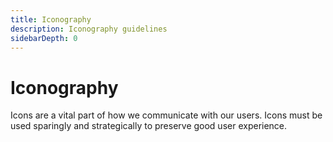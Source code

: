 ```yaml
---
title: Iconography
description: Iconography guidelines
sidebarDepth: 0
---
```


# Iconography

Icons are a vital part of how we communicate with our users. Icons must be used sparingly and strategically to preserve good user experience.

<the-icon-library></the-icon-library>

